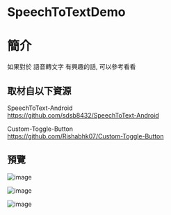 # SpeechToTextDemo

簡介
==================================
如果對於 語音轉文字 有興趣的話, 可以參考看看                                   

取材自以下資源
--------
SpeechToText-Android                                   
https://github.com/sdsb8432/SpeechToText-Android

Custom-Toggle-Button          
https://github.com/Rishabhk07/Custom-Toggle-Button
                              
預覽
--------
![image](https://i.imgur.com/QPt0hx1.png)                                      

![image](https://i.imgur.com/SNSL2Tk.png)                                      

![image](https://i.imgur.com/f0Kw3JB.png)                                      

